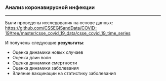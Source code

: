 ### Анализ коронавирусной инфекции
---

Были проведены исследования на основе данных:  
https://github.com/CSSEGISandData/COVID-19/tree/master/csse_covid_19_data/csse_covid_19_time_series

И получены следующие **результаты**:
- Оценка динамики новых случаев
- Оценка длин волн
- Оценка динамики смертности
- Оценка динамики заболевания
- Влияние вакцинации на статистику заболевания